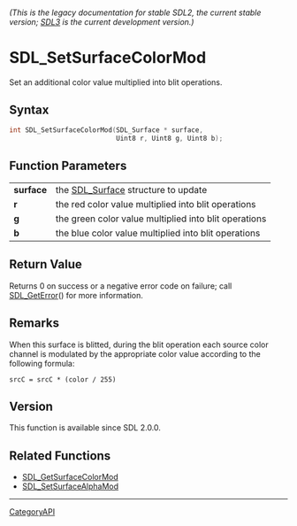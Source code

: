 ###### (This is the legacy documentation for stable SDL2, the current stable version; [SDL3](https://wiki.libsdl.org/SDL3/) is the current development version.)
# SDL_SetSurfaceColorMod

Set an additional color value multiplied into blit operations.

## Syntax

```c
int SDL_SetSurfaceColorMod(SDL_Surface * surface,
                           Uint8 r, Uint8 g, Uint8 b);

```

## Function Parameters

|                 |                                                       |
| --------------- | ----------------------------------------------------- |
| **surface**     | the [SDL_Surface](SDL_Surface) structure to update    |
| **r**           | the red color value multiplied into blit operations   |
| **g**           | the green color value multiplied into blit operations |
| **b**           | the blue color value multiplied into blit operations  |

## Return Value

Returns 0 on success or a negative error code on failure; call
[SDL_GetError](SDL_GetError)() for more information.

## Remarks

When this surface is blitted, during the blit operation each source color
channel is modulated by the appropriate color value according to the
following formula:

`srcC = srcC * (color / 255)`

## Version

This function is available since SDL 2.0.0.

## Related Functions

* [SDL_GetSurfaceColorMod](SDL_GetSurfaceColorMod)
* [SDL_SetSurfaceAlphaMod](SDL_SetSurfaceAlphaMod)

----
[CategoryAPI](CategoryAPI)

